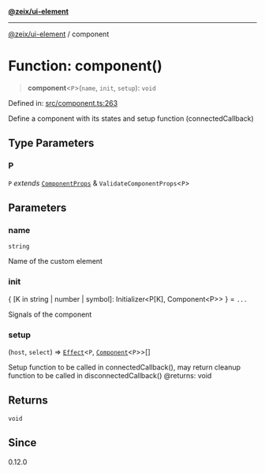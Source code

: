 [**@zeix/ui-element**](../README.md)

***

[@zeix/ui-element](../globals.md) / component

# Function: component()

> **component**\<`P`\>(`name`, `init`, `setup`): `void`

Defined in: [src/component.ts:263](https://github.com/zeixcom/ui-element/blob/f5c20c5e6da1a988462bc7f68d75f2a4c0200046/src/component.ts#L263)

Define a component with its states and setup function (connectedCallback)

## Type Parameters

### P

`P` *extends* [`ComponentProps`](../type-aliases/ComponentProps.md) & `ValidateComponentProps`\<`P`\>

## Parameters

### name

`string`

Name of the custom element

### init

\{ \[K in string \| number \| symbol\]: Initializer\<P\[K\], Component\<P\>\> \} = `...`

Signals of the component

### setup

(`host`, `select`) => [`Effect`](../type-aliases/Effect.md)\<`P`, [`Component`](../type-aliases/Component.md)\<`P`\>\>[]

Setup function to be called in connectedCallback(), may return cleanup function to be called in disconnectedCallback()
@returns: void

## Returns

`void`

## Since

0.12.0
